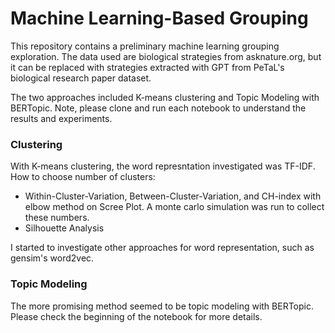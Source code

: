 # Machine Learning-Based Grouping

This repository contains a preliminary machine learning grouping exploration.
The data used are biological strategies from asknature.org, but it can be replaced with strategies extracted with GPT from PeTaL's biological research paper dataset.

The two approaches included K-means clustering and Topic Modeling with BERTopic.
Note, please clone and run each notebook to understand the results and experiments.

### Clustering

With K-means clustering, the word represntation investigated was TF-IDF.
How to choose number of clusters:

- Within-Cluster-Variation, Between-Cluster-Variation, and CH-index with elbow method on Scree Plot. A monte carlo simulation was run to collect these numbers.
- Silhouette Analysis

I started to investigate other approaches for word representation, such as gensim's word2vec.

### Topic Modeling

The more promising method seemed to be topic modeling with BERTopic.
Please check the beginning of the notebook for more details.
